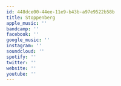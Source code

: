 ```yaml
---
id: 448dce00-44ee-11e9-b43b-a97e9522b58b
title: Stoppenberg
apple_music: ''
bandcamp: ''
facebook: ''
google_music: ''
instagram: ''
soundcloud: ''
spotify: ''
twitter: ''
website: ''
youtube: ''
---
```

